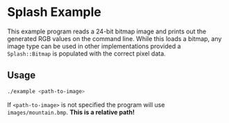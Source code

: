 # Splash Example

This example program reads a 24-bit bitmap image and prints out the generated RGB values on the command line. While this loads a bitmap, any image type can be used in other implementations provided a `Splash::Bitmap` is populated with the correct pixel data.

## Usage

```bash
./example <path-to-image>
```

If `<path-to-image>` is not specified the program will use `images/mountain.bmp`. **This is a relative path!**
